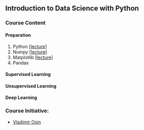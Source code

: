 ## Introduction to Data Science with Python 

### Course Content

#### Preparation

1. Python     [[lecture]](Notebooks/intro_to_python.ipynb)  
2. Numpy      [[lecture]](Notebooks/intro_to_numpy.ipynb)   
3. Matplotlib [[lecture]](Notebooks/intro_to_matplotlib.ipynb) 
4. Pandas     

#### Supervised Learning
#### Unsupervised Learning
#### Deep Learning


### Course Initiative: 

* [Vladimir Osin](https://www.linkedin.com/in/vosin/) 



